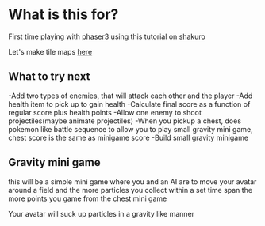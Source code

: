 # What is this for?

First time playing with [phaser3](https://phaser.io/) using this tutorial on [shakuro](https://shakuro.com/blog/phaser-js-a-step-by-step-tutorial-on-making-a-phaser-3-game)

Let's make tile maps [here](https://www.mapeditor.org/)

## What to try next

-Add two types of enemies, that will attack each other and the player
-Add health item to pick up to gain health
-Calculate final score as a function of regular score plus health points
-Allow one enemy to shoot projectiles(maybe animate projectiles)
-When you pickup a chest, does pokemon like battle sequence to allow you to play small gravity mini game, chest score is the same as minigame score
-Build small gravity minigame

## Gravity mini game

this will be a simple mini game where you and an AI are to move your avatar around a field and the more particles you collect within a set time span the more points you game from the chest mini game

Your avatar will suck up particles in a gravity like manner
